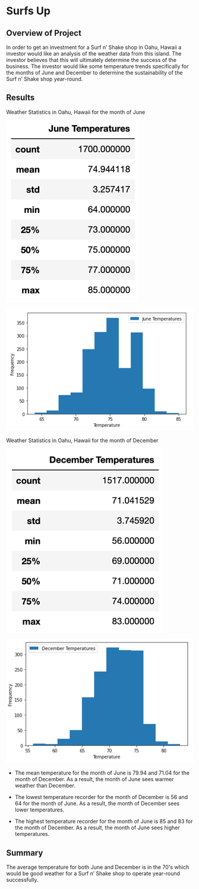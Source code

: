 # Surfs Up
## Overview of Project
In order to get an investment for a Surf n’ Shake shop in Oahu, Hawaii a investor would like an analysis of the weather data from this island. The investor believes that this will ultimately determine the success of the business. The investor would like some temperature trends specifically for the months of June and December to determine the sustainability of the Surf n’ Shake shop year-round. 

## Results

Weather Statistics in Oahu, Hawaii for the month of June 

![June_Statistics](https://github.com/mdhugge/surfs_up/blob/main/Images/June_Statistics.png)

![June_Graph](https://github.com/mdhugge/surfs_up/blob/main/Images/June_Graph.png)

Weather Statistics in Oahu, Hawaii for the month of December 

![December_Statistics](https://github.com/mdhugge/surfs_up/blob/main/Images/December_Statistics.png)

![December_Graph](https://github.com/mdhugge/surfs_up/blob/main/Images/December_Graph.png)

- The mean temperature for the month of June is 79.94 and 71.04 for the month of December. As a result, the month of June sees warmer weather than December.

- The lowest temperature recorder for the month of December is 56 and 64 for the month of June. As a result, the month of December sees lower temperatures.

- The highest temperature recorder for the month of June is 85 and 83 for the month of December. As a result, the month of June sees higher temperatures.

## Summary

The average temperature for both June and December is in the 70's which would be good weather for a Surf n’ Shake shop to operate year-round successfully. 
